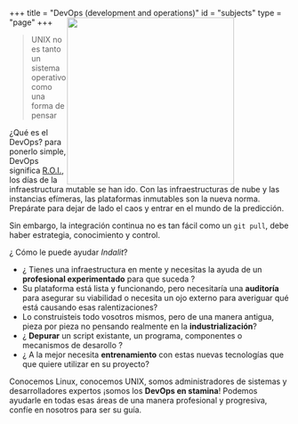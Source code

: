 +++
title = "DevOps (development and operations)"
id = "subjects"
type = "page"
+++
<img style="float: right; margin-right: 100px; width: 300px;" src="/img/devops/devops-shell.png">

> UNIX no es tanto un sistema operativo como una forma de pensar

¿Qué es el DevOps? para ponerlo simple, DevOps significa [R.O.I.][1], los días
de la infraestructura mutable se han ido. Con las infraestructuras de nube y
las instancias efímeras, las plataformas inmutables son la nueva norma.
Prepárate para dejar de lado el caos y entrar en el mundo de la predicción.

Sin embargo, la integración continua no es tan fácil como un `git pull`,
debe haber estrategia, conocimiento y control.

¿ Cómo le puede ayudar _Indalit_?

* ¿ Tienes una infraestructura en mente y necesitas la ayuda de un **profesional experimentado** para que suceda ?
* Su plataforma está lista y funcionando, pero necesitaría una **auditoría** para asegurar su viabilidad o necesita un ojo externo para averiguar qué está causando esas ralentizaciones?
* Lo construisteis todo vosotros mismos,
  pero de una manera antigua, pieza por pieza no pensando realmente en la **industrialización**?
* ¿ **Depurar** un script existante, un programa, componentes o mecanismos de desarollo ?
* ¿ A la mejor necesita **entrenamiento** con estas nuevas tecnologías que que quiere utilizar
  en su proyecto?

Conocemos Linux, conocemos UNIX, somos administradores de sistemas y
desarrolladores expertos ¡somos los **DevOps en stamina**!  Podemos ayudarle
en todas esas áreas de una manera profesional y progresiva, confíe en nosotros
para ser su guía.

[1]: https://es.wikipedia.org/wiki/Retorno_de_la_inversi%C3%B3n
